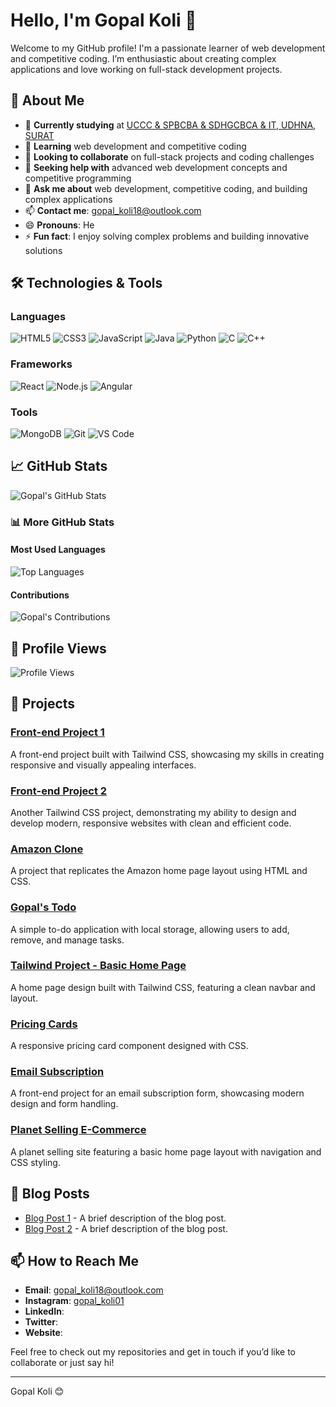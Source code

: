 # Hello, I'm Gopal Koli 👋

Welcome to my GitHub profile! I'm a passionate learner of web development and competitive coding. I’m enthusiastic about creating complex applications and love working on full-stack development projects.

## 🚀 About Me

- 🔭 **Currently studying** at [UCCC & SPBCBA & SDHGCBCA & IT, UDHNA, SURAT](https://www.google.com/maps/place/UDHNA,+SURAT)
- 🌱 **Learning** web development and competitive coding
- 👯 **Looking to collaborate** on full-stack projects and coding challenges
- 🤔 **Seeking help with** advanced web development concepts and competitive programming
- 💬 **Ask me about** web development, competitive coding, and building complex applications
- 📫 **Contact me**: [gopal_koli18@outlook.com](mailto:gopal_koli18@outlook.com)
- 😄 **Pronouns**: He
- ⚡ **Fun fact**: I enjoy solving complex problems and building innovative solutions

## 🛠️ Technologies & Tools

### Languages
![HTML5](https://img.shields.io/badge/HTML5-%23E34F26?style=flat&logo=html5&logoColor=white)
![CSS3](https://img.shields.io/badge/CSS3-%231572B6?style=flat&logo=css3&logoColor=white)
![JavaScript](https://img.shields.io/badge/JavaScript-%23F7DF1C?style=flat&logo=javascript&logoColor=black)
![Java](https://img.shields.io/badge/Java-%23F7DF1C?style=flat&logo=java&logoColor=white)
![Python](https://img.shields.io/badge/Python-%2338673D?style=flat&logo=python&logoColor=white)
![C](https://img.shields.io/badge/C-%2300599C?style=flat&logo=c&logoColor=white)
![C++](https://img.shields.io/badge/C++-%2300599C?style=flat&logo=c%2B%2B&logoColor=white)

### Frameworks
![React](https://img.shields.io/badge/React-%2300D0F3?style=flat&logo=react&logoColor=white)
![Node.js](https://img.shields.io/badge/Node.js-%23339933?style=flat&logo=node.js&logoColor=white)
![Angular](https://img.shields.io/badge/Angular-%23DD0031?style=flat&logo=angular&logoColor=white)

### Tools
![MongoDB](https://img.shields.io/badge/MongoDB-%2347A248?style=flat&logo=mongodb&logoColor=white)
![Git](https://img.shields.io/badge/Git-%23F05032?style=flat&logo=git&logoColor=white)
![VS Code](https://img.shields.io/badge/VS%20Code-%23007ACC?style=flat&logo=visual-studio-code&logoColor=white)
<!--![Docker](https://img.shields.io/badge/Docker-%232496ED?style=flat&logo=docker&logoColor=white)-->

## 📈 GitHub Stats

![Gopal's GitHub Stats](https://github-readme-stats.vercel.app/api?username=gopalkoli&show_icons=true&hide_title=true&hide_border=true&count_private=true&hide=prs&include_all_commits=true&theme=radical)

### 📊 More GitHub Stats

#### Most Used Languages
![Top Languages](https://github-readme-stats.vercel.app/api/top-langs/?username=gopalkoli&layout=compact&hide_title=true&hide_border=true&theme=radical)

#### Contributions
![Gopal's Contributions](https://github-readme-streak-stats.herokuapp.com/?user=gopalkoli&hide_border=true&theme=radical)

## 👀 Profile Views

![Profile Views](https://komarev.com/ghpvc/?username=gopalkoli)


## 🌟 Projects

### [Front-end Project 1](https://calm-sunflower-9f41f1.netlify.app/)
A front-end project built with Tailwind CSS, showcasing my skills in creating responsive and visually appealing interfaces.

### [Front-end Project 2](https://thunderous-horse-600c21.netlify.app/)
Another Tailwind CSS project, demonstrating my ability to design and develop modern, responsive websites with clean and efficient code.

### [Amazon Clone](https://gopalkoli88.github.io/amazon-clone/)
A project that replicates the Amazon home page layout using HTML and CSS. 

### [Gopal's Todo](https://gopalkoli88.github.io/gopal-s-todo/)
A simple to-do application with local storage, allowing users to add, remove, and manage tasks.

### [Tailwind Project - Basic Home Page](https://gopalkoli88.github.io/Tailwind_project_basic_home_page/)
A home page design built with Tailwind CSS, featuring a clean navbar and layout.

### [Pricing Cards](https://gopalkoli88.github.io/pricing-cards/)
A responsive pricing card component designed with CSS.

### [Email Subscription](https://gopalkoli88.github.io/email-subscribe/)
A front-end project for an email subscription form, showcasing modern design and form handling.

### [Planet Selling E-Commerce](https://gopalkoli88.github.io/-only_desktop-screen-PLANET_SELLING-E-COMMERCE-HTML-CSS-/)
A planet selling site featuring a basic home page layout with navigation and CSS styling.

## 📝 Blog Posts

- [Blog Post 1](https://your-blog-link.com/blog-post-1) - A brief description of the blog post.
- [Blog Post 2](https://your-blog-link.com/blog-post-2) - A brief description of the blog post.

## 📫 How to Reach Me

- **Email**: [gopal_koli18@outlook.com](mailto:gopal_koli18@outlook.com)
- **Instagram**:  [gopal_koli01](https://www.instagram.com/gopal_koli01)
- **LinkedIn**: <!-- [Your LinkedIn Profile](https://www.linkedin.com/in/your-profile/) (Optional)-->
- **Twitter**: <!-- [@YourTwitterHandle](https://twitter.com/YourTwitterHandle) (Optional)-->
- **Website**: <!-- [Your Website](https://yourwebsite.com) (Optional)-->

Feel free to check out my repositories and get in touch if you’d like to collaborate or just say hi!

---

Gopal Koli 😊
